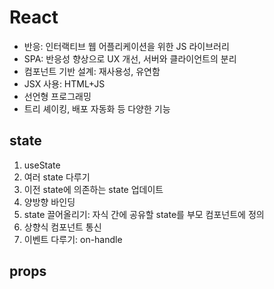 # React

- 반응: 인터랙티브 웹 어플리케이션을 위한 JS 라이브러리
- SPA: 반응성 향상으로 UX 개선, 서버와 클라이언트의 분리
- 컴포넌트 기반 설계: 재사용성, 유연함
- JSX 사용: HTML+JS
- 선언형 프로그래밍
- 트리 셰이킹, 배포 자동화 등 다양한 기능

## state

1. useState
2. 여러 state 다루기
3. 이전 state에 의존하는 state 업데이트
4. 양방향 바인딩
5. state 끌어올리기: 자식 간에 공유할 state를 부모 컴포넌트에 정의
6. 상향식 컴포넌트 통신
7. 이벤트 다루기: on-handle

## props

